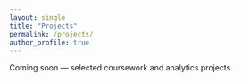 ```yaml
---
layout: single
title: "Projects"
permalink: /projects/
author_profile: true
---
```


Coming soon — selected coursework and analytics projects.
